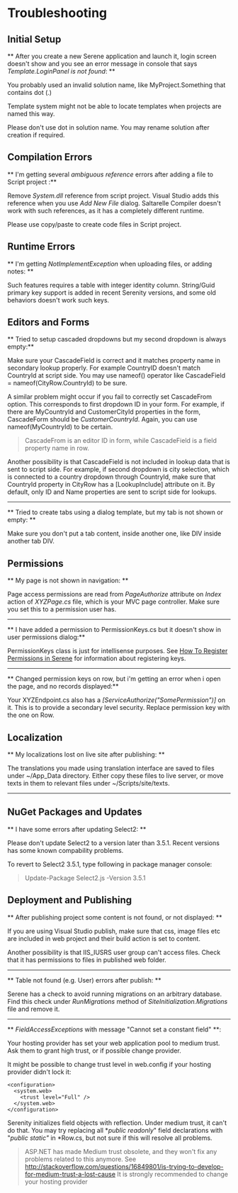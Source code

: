 # Troubleshooting

## Initial Setup

** After you create a new Serene application and launch it, login screen doesn't show and you see an error message in console that says *Template.LoginPanel is not found*: **

You probably used an invalid solution name, like MyProject.Something that contains dot (.) 

Template system might not be able to locate templates when projects are named this way.

Please don't use dot in solution name. You may rename solution after creation if required.

## Compilation Errors

** I'm getting several *ambiguous reference* errors after adding a file to Script project :**

Remove *System.dll* reference from script project. Visual Studio adds this reference when you use *Add New File* dialog. Saltarelle Compiler doesn't work with such references, as it has a completely different runtime.

Please use copy/paste to create code files in Script project.

## Runtime Errors

** I'm getting *NotImplementException* when uploading files, or adding notes: **

Such features requires a table with integer identity column. String/Guid primary key support is added in recent Serenity versions, and some old behaviors doesn't work such keys.


## Editors and Forms

** Tried to setup cascaded dropdowns but my second dropdown is always empty:**

Make sure your CascadeField is correct and it matches property name in secondary lookup properly. For example CountryID doesn't match CountryId at script side. You may use nameof() operator like CascadeField = nameof(CityRow.CountryId) to be sure.

A similar problem might occur if you fail to correctly set CascadeFrom option. This corresponds to first dropdown ID in your form. For example, if there are MyCountryId and CustomerCityId properties in the form, CascadeForm should be *CustomerCountryId*. Again, you can use nameof(MyCountryId) to be certain.

> CascadeFrom is an editor ID in form, while CascadeField is a field property name in row.

Another possibility is that CascadeField is not included in lookup data that is sent to script side. For example, if second dropdown is city selection, which is connected to a country dropdown through CountryId, make sure that CountryId property in CityRow has a [LookupInclude] attribute on it. By default, only ID and Name properties are sent to script side for lookups.

___

** Tried to create tabs using a dialog template, but my tab is not shown or empty: **

Make sure you don't put a tab content, inside another one, like DIV inside another tab DIV.

## Permissions

** My page is not shown in navigation: **

Page access permissions are read from *PageAuthorize* attribute on *Index* action of *XYZPage.cs* file, which is your MVC page controller. Make sure you set this to a permission user has.

___


** I have added a permission to PermissionKeys.cs but it doesn't show in user permissions dialog:**

PermissionKeys class is just for intellisense purposes. See [How To Register Permissions in Serene](howto/how_to_register_permissions_in_serene.md)  for information about registering keys.

___

** Changed permission keys on row, but i'm getting an error when i open the page, and no records displayed:**

Your XYZEndpoint.cs also has a *[ServiceAuthorize("SomePermission")]* on it. This is to provide a secondary level security. Replace permission key with the one on Row. 

## Localization

** My localizations lost on live site after publishing: **

The translations you made using translation interface are saved to files under ~/App_Data directory. Either copy these files to live server, or move texts in them to relevant files under ~/Scripts/site/texts.

___

## NuGet Packages and Updates


** I have some errors after updating Select2: **

Please don't update Select2 to a version later than 3.5.1. Recent versions has some known compability problems.

To revert to Select2 3.5.1, type following in package manager console:

> Update-Package Select2.js -Version 3.5.1


## Deployment and Publishing

** After publishing project some content is not found, or not displayed: **

If you are using Visual Studio publish, make sure that css, image files etc are included in web project and their build action is set to content.

Another possibility is that IIS_IUSRS user group can't access files. Check that it has permissions to files in published web folder.

___

** Table not found (e.g. User) errors after publish: **

Serene has a check to avoid running migrations on an arbitrary database. Find this check under *RunMigrations* method of *SiteInitialization.Migrations* file and remove it.

___

** *FieldAccessExceptions* with message "Cannot set a constant field" **:

Your hosting provider has set your web application pool to medium trust. Ask them to grant high trust, or if possible change provider.

It might be possible to change trust level in web.config if your hosting provider didn't lock it:

```
<configuration> 
  <system.web> 
    <trust level="Full" />
  </system.web> 
</configuration> 

```

Serenity initializes field objects with reflection. Under medium trust, it can't do that. You may try replacing all **public  readonly*" field declarations with "*public static"* in *Row.cs, but not sure if this will resolve all problems. 

> ASP.NET has made Medium trust obsolete, and they won't fix any problems related to this anymore. See http://stackoverflow.com/questions/16849801/is-trying-to-develop-for-medium-trust-a-lost-cause
> It is strongly recommended to change your hosting provider